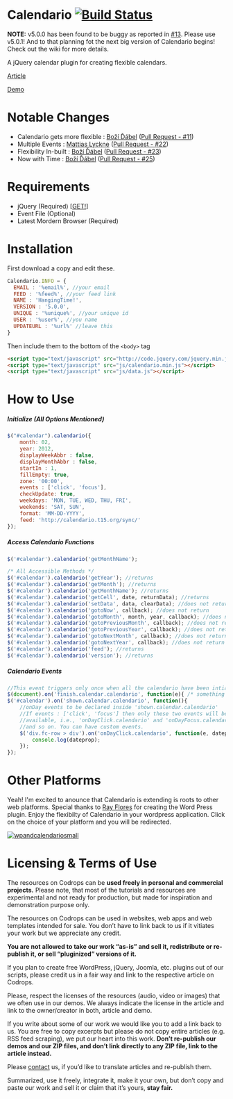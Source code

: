 Calendario  [![Build Status](https://travis-ci.org/deviprsd21/Calendario.svg?branch=v4.0.0)](https://travis-ci.org/deviprsd21/Calendario)
=========================================================================================================================================
**NOTE:** v5.0.0 has been found to be buggy as reported in [#13](https://github.com/deviprsd21/Calendario/issues/13). Please use v5.0.1! And to that planning fot the next big version of Calendario begins! Check out the wiki for more details.

A jQuery calendar plugin for creating flexible calendars.

[Article](http://tympanus.net/codrops/?p=12416)

[Demo](http://deviprsd21.github.io/Calendario/)

Notable Changes
===============
* Calendario gets more flexible : [Boží Ďábel](https://github.com/deviprsd21) ([Pull Request - #11](https://github.com/codrops/Calendario/pull/11))
* Multiple Events : [Mattias Lyckne](https://github.com/olyckne) ([Pull Request - #22](https://github.com/codrops/Calendario/pull/22))
* Flexibility In-built : [Boží Ďábel](https://github.com/deviprsd21) ([Pull Request - #23](https://github.com/codrops/Calendario/pull/23))
* Now with Time : [Boží Ďábel](https://github.com/deviprsd21) ([Pull Request - #25](https://github.com/codrops/Calendario/pull/25))

Requirements
============
* jQuery (Required) [[GET!](http://code.jquery.com/)]
* Event File (Optional)
* Latest Mordern Browser (Required)

Installation
============
First download a copy and edit these.
```javascript
Calendario.INFO = {
  EMAIL : '%email%', //your email
  FEED : '%feed%', //your feed link
  NAME : 'HangingTime!',
  VERSION : '5.0.0',
  UNIQUE : '%unique%', //your unique id
  USER : '%user%', //you name
  UPDATEURL : '%url%' //leave this
}
```

Then include them to the bottom of the `<body>` tag
```html
<script type="text/javascript" src="http://code.jquery.com/jquery.min.js"></script>
<script type="text/javascript" src="js/calendario.min.js"></script>
<script type="text/javascript" src="js/data.js"></script>
```

How to Use
==========

##### Initialize (All Options Mentioned)
```javascript
$("#calendar").calendario({
    month: 02,
	year: 2012,
    displayWeekAbbr : false,
    displayMonthAbbr : false,
    startIn : 1,
    fillEmpty: true,
    zone: '00:00',
	events : ['click', 'focus'],
    checkUpdate: true,
    weekdays: 'MON, TUE, WED, THU, FRI',
    weekends: 'SAT, SUN',
	format: 'MM-DD-YYYY',
    feed: 'http://calendario.t15.org/sync/'
});
```

##### Access Calendario Functions
```javascript
$('#calendar').calendario('getMonthName');

/* All Accessible Methods */
$('#calendar').calendario('getYear'); //returns
$('#calendar').calendario('getMonth'); //returns
$('#calendar').calendario('getMonthName'); //returns
$('#calendar').calendario('getCell', date, returnData); //returns
$('#calendar').calendario('setData', data, clearData); //does not return
$('#calendar').calendario('gotoNow', callback); //does not return
$('#calendar').calendario('gotoMonth', month, year, callback); //does not return
$('#calendar').calendario('gotoPreviousMonth', callback); //does not return
$('#calendar').calendario('gotoPreviousYear', callback); //does not return
$('#calendar').calendario('gotoNextMonth', callback); //does not return
$('#calendar').calendario('gotoNextYear', callback); //does not return
$('#calendar').calendario('feed'); //returns
$('#calendar').calendario('version'); //returns
```

##### Calendario Events
```javascript
//This event triggers only once when all the calendario have been intialized
$(document).on('finish.calendar.calendario', function(e){ /* something */ });
$('#calendar').on('shown.calendar.calendario', function(){
	//onDay events to be declared inside 'shown.calendar.calendario'
	//If events : ['click', 'focus'] then only these two events will be
	//available, i.e., 'onDayClick.calendario' and 'onDayFocus.calendario'
	//and so on. You can have custom events.
	$('div.fc-row > div').on('onDayClick.calendario', function(e, dateprop) {
		console.log(dateprop);
	});
});
```

Other Platforms
===============
Yeah! I'm excited to anounce that Calendario is extending is roots to other web platforms. Special thanks to [Ray Flores](https://github.com/rayflores) for creating the Word Press plugin. Enjoy the flexibilty of Calendario in your wordpress application. Click on the choice of your platform and you will be redirected.

[![wpandcalendariosmall](https://cloud.githubusercontent.com/assets/3809354/14767196/92b67166-0a3d-11e6-816d-5f58baff0bb9.jpg)](https://github.com/rayflores/wp-calendario)

Licensing & Terms of Use
========================
The resources on Codrops can be **used freely in personal and commercial projects.** Please note, that most of the tutorials and resources are experimental and not ready for production, but made for inspiration and demonstration purpose only.

The resources on Codrops can be used in websites, web apps and web templates intended for sale. You don’t have to link back to us if it vitiates your work but we appreciate any credit.

**You are not allowed to take our work “as-is” and sell it, redistribute or re-publish it, or sell “pluginized” versions of it.**

If you plan to create free WordPress, jQuery, Joomla, etc. plugins out of our scripts, please credit us in a fair way and link to the respective article on Codrops.

Please, respect the licenses of the resources (audio, video or images) that we often use in our demos. We always indicate the license in the article and link to the owner/creator in both, article and demo.

If you write about some of our work we would like you to add a link back to us. You are free to copy excerpts but please do not copy entire articles (e.g. RSS feed scraping), we put our heart into this work. **Don’t re-publish our demos and our ZIP files, and don’t link directly to any ZIP file, link to the article instead.**

Please [contact](http://tympanus.net/codrops/contact/) us, if you’d like to translate articles and re-publish them.

Summarized, use it freely, integrate it, make it your own, but don’t copy and paste our work and sell it or claim that it’s yours, **stay fair.**
